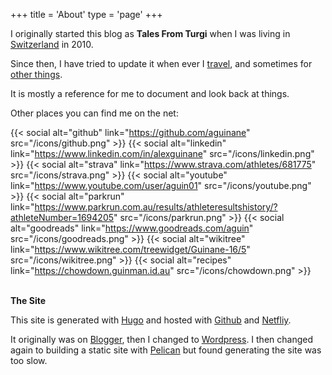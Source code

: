 +++
title = 'About'
type = 'page'
+++

I originally started this blog as **Tales From Turgi** when I was living in [Switzerland](/tags/switzerland) in 2010.

Since then, I have tried to update it when ever I [travel](/categories/travel), and sometimes for [other things](/categories/misc).

It is mostly a reference for me to document and look back at things.

Other places you can find me on the net:
<div class="social">

{{< social alt="github" link="https://github.com/aguinane" src="/icons/github.png" >}}
{{< social alt="linkedin" link="https://www.linkedin.com/in/alexguinane" src="/icons/linkedin.png" >}}
{{< social alt="strava" link="https://www.strava.com/athletes/681775" src="/icons/strava.png" >}}
{{< social alt="youtube" link="https://www.youtube.com/user/aguin01" src="/icons/youtube.png" >}}
{{< social alt="parkrun" link="https://www.parkrun.com.au/results/athleteresultshistory/?athleteNumber=1694205" src="/icons/parkrun.png" >}}
{{< social alt="goodreads" link="https://www.goodreads.com/aguin" src="/icons/goodreads.png" >}}
{{< social alt="wikitree" link="https://www.wikitree.com/treewidget/Guinane-16/5" src="/icons/wikitree.png" >}}
{{< social alt="recipes" link="https://chowdown.guinman.id.au" src="/icons/chowdown.png" >}}
<br><br>
</div>


**The Site**

This site is generated with [Hugo](https://gohugo.io/) and hosted with [Github](https://github.com/aguinane/blog) and [Netfliy](https://www.netlify.com/).

It originally was on [Blogger](http://talesfromturgi.blogspot.com/), then I changed to [Wordpress](http://alexguinane.wordpress.com). I then changed again to building a static site with [Pelican](https://blog.getpelican.com/) but found generating the site was too slow.
